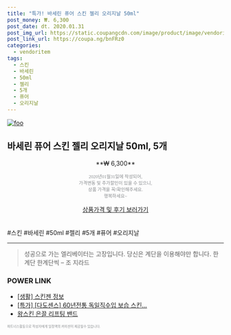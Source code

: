 ```yaml
--- 
title: "특가! 바세린 퓨어 스킨 젤리 오리지날 50ml" 
post_money: ₩. 6,300 
post_date: dt. 2020.01.31 
post_img_url: https://static.coupangcdn.com/image/product/image/vendoritem/2016/07/06/3028088066/1c90482f-5365-452a-9376-245107c4e1ea.jpg 
post_link_url: https://coupa.ng/bnFRz0 
categories: 
  - vendoritem 
tags: 
  - 스킨 
  - 바세린 
  - 50ml 
  - 젤리 
  - 5개 
  - 퓨어 
  - 오리지날 
--- 
```

[![foo](https://static.coupangcdn.com/image/product/image/vendoritem/2016/07/06/3028088066/1c90482f-5365-452a-9376-245107c4e1ea.jpg)](https://coupa.ng/bnFRz0) 

## 바세린 퓨어 스킨 젤리 오리지날 50ml, 5개 
<p style="text-align: center;">**₩ 6,300**</p> 
<p style="text-align: center;"><span style="color: #898c8f; font-family: Georgia,Times,serif; font-size: 0.75em;">2020년01월31일에 작성되어, <br>가격변동 및 추가할인이 있을 수 있으니,<br> 상품 가격을 꼭!확인해주세요.<br>행복하세요~</span> 
</p>	 
<div markdown="0" style="text-align: center;"><a href="https://coupa.ng/bnFRz0" class="btn btn--success">상품가격 및 후기 보러가기</a></div> 
<br><br> 
  #스킨 #바세린 #50ml #젤리 #5개 #퓨어 #오리지날 
<hr> 

> 성공으로 가는 엘리베이터는 고장입니다. 당신은 계단을 이용해야만 합니다. 한계단 한계단씩 – 조 지라드 


### POWER LINK

* <a href="https://blog.naver.com/santokki14/221775591660" target="_blank"> [생활] 스킨젠 정보 </a>
* <a href="https://blog.naver.com/santokki14/221790464118" target="_blank">[특가] [다도센스] 60년전통 독일직수입 보습 스킨...</a>
* <a href="https://blog.naver.com/fasyy4321/221789551127" target="_blank">왕스킨 은끌 리프팅 밴드</a>

<span style="color: #898c8f; font-family: Georgia,Times,serif; font-size: 0.55em;">파트너스활동으로 작성자에게 일정액의 커미션이 제공될수 있습니다.</span> 
